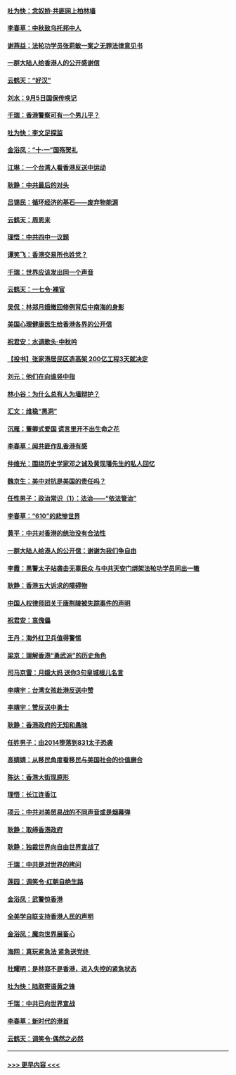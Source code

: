 #### [吐为快：念奴娇‧共匪网上柏林墙](../pages/nsc993/n11519122.md?t=09132144) 
#### [李春草：中秋致乌托邦中人](../pages/nsc993/n11518776.md?t=09132144) 
#### [谢燕益：法轮功学员张莉敏一案之无罪法律意见书](../pages/nsc993/n11517600.md?t=09132144) 
#### [一群大陆人给香港人的公开感谢信](../pages/nsc993/n11514797.md?t=09132144) 
#### [云鹤天：“好汉”](../pages/nsc993/n11513536.md?t=09132144) 
#### [刘水：9月5日国保传唤记](../pages/nsc993/n11513460.md?t=09132144) 
#### [千瑞：香港警察可有一个男儿乎？](../pages/nsc993/n11513109.md?t=09132144) 
#### [吐为快：李文足探监](../pages/nsc993/n11509622.md?t=09132144) 
#### [金浴凤：“十‧一”国殇贺礼](../pages/nsc993/n11509593.md?t=09132144) 
#### [江琳：一个台湾人看香港反送中运动](../pages/nsc993/n11509211.md?t=09132144) 
#### [耿静：中共最后的对头](../pages/nsc993/n11508308.md?t=09132144) 
#### [吕锡民：循环经济的基石——废弃物能源](../pages/nsc993/n11508212.md?t=09132144) 
#### [云鹤天：周恩来](../pages/nsc993/n11508055.md?t=09132144) 
#### [理悟：中共四中一议题](../pages/nsc993/n11507782.md?t=09132144) 
#### [谭笑飞：香港交易所也姓党？](../pages/nsc993/n11507753.md?t=09132144) 
#### [千瑞：世界应该发出同一个声音](../pages/nsc993/n11507290.md?t=09132144) 
#### [云鹤天：一七令‧裸官](../pages/nsc993/n11507177.md?t=09132144) 
#### [吴侃：林郑月娥撤回修例背后中南海的身影](../pages/nsc993/n11506876.md?t=09132144) 
#### [美国心理健康医生给香港各界的公开信](../pages/nsc993/n11506809.md?t=09132144) 
#### [祝君安：水调歌头‧中秋吟](../pages/nsc993/n11506758.md?t=09132144) 
#### [【投书】张家港居民区造高架 200亿工程3天就决定](../pages/nsc993/n11506682.md?t=09132144) 
#### [刘元：他们在向谁竖中指](../pages/nsc993/n11505384.md?t=09132144) 
#### [林小谷：为什么总有人为墙辩护？](../pages/nsc993/n11505226.md?t=09132144) 
#### [汇文：维稳“黑洞”](../pages/nsc993/n11504347.md?t=09132144) 
#### [沉雁：董卿式爱国 谎言里开不出生命之花](../pages/nsc993/n11503215.md?t=09132144) 
#### [李春草：闻共匪作乱香港有感](../pages/nsc993/n11503072.md?t=09132144) 
#### [仲维光：围绕历史学家邓之诚及黄现璠先生的私人回忆](../pages/nsc993/n11501330.md?t=09132144) 
#### [魏京生：美中对抗是美国的责任吗？](../pages/nsc993/n11500723.md?t=09132144) 
#### [任性男子：政治常识（1）：法治——“依法管治”](../pages/nsc993/n11500791.md?t=09132144) 
#### [李春草：“610”的悲惨世界](../pages/nsc993/n11501141.md?t=09132144) 
#### [黄平：中共对香港的统治没有合法性](../pages/nsc993/n11499473.md?t=09132144) 
#### [一群大陆人给港人的公开信：谢谢为我们争自由](../pages/nsc993/n11500402.md?t=09132144) 
#### [李霞：黑警太子站袭击无辜民众 与中共天安门绑架法轮功学员同出一辙](../pages/nsc993/n11499805.md?t=09132144) 
#### [耿静：香港五大诉求的障碍物](../pages/nsc993/n11497578.md?t=09132144) 
#### [中国人权律师团关于唐荆陵被失踪事件的声明](../pages/nsc993/n11500014.md?t=09132144) 
#### [祝君安：哀傀儡](../pages/nsc993/n11499776.md?t=09132144) 
#### [王丹：海外红卫兵值得警惕](../pages/nsc993/n11498138.md?t=09132144) 
#### [梁京：理解香港“勇武派”的历史角色](../pages/nsc993/n11498006.md?t=09132144) 
#### [司马京雷：月娥大妈  送你3句皇城根儿名言](../pages/nsc993/n11497885.md?t=09132144) 
#### [李靖宇：台湾女孩赴港反送中赞](../pages/nsc993/n11497721.md?t=09132144) 
#### [李靖宇：赞反送中勇士](../pages/nsc993/n11497452.md?t=09132144) 
#### [耿静：香港政府的无知和愚昧](../pages/nsc993/n11494238.md?t=09132144) 
#### [任姓男子：由2014堕落到831太子恐袭](../pages/nsc993/n11496683.md?t=09132144) 
#### [高婧婧：从移民角度看移民与美国社会的价值磨合](../pages/nsc993/n11495757.md?t=09132144) 
#### [陈达：香港大街现原形 ](../pages/nsc993/n11495441.md?t=09132144) 
#### [理悟：长江连香江](../pages/nsc993/n11495377.md?t=09132144) 
#### [项云：中共对美贸易战的不同声音或是烟幕弹](../pages/nsc993/n11494929.md?t=09132144) 
#### [耿静：取缔香港政府](../pages/nsc993/n11494218.md?t=09132144) 
#### [耿静：独裁世界向自由世界宣战了](../pages/nsc993/n11494190.md?t=09132144) 
#### [千瑞：中共是对世界的拷问](../pages/nsc993/n11493021.md?t=09132144) 
#### [莲园：调笑令‧红朝自绝生路](../pages/nsc993/n11493011.md?t=09132144) 
#### [金浴凤：武警惊香港](../pages/nsc993/n11492994.md?t=09132144) 
#### [全美学自联支持香港人民的声明](../pages/nsc993/n11492630.md?t=09132144) 
#### [金浴凤：魔向世界展畜心](../pages/nsc993/n11492599.md?t=09132144) 
#### [海网：真玩紧急法 紧急送党终 ](../pages/nsc993/n11492535.md?t=09132144) 
#### [杜耀明：是林郑不是香港，进入失控的紧急状态](../pages/nsc993/n11491420.md?t=09132144) 
#### [吐为快：陆胞寄语黄之锋](../pages/nsc993/n11491117.md?t=09132144) 
#### [千瑞：中共已向世界宣战](../pages/nsc993/n11490123.md?t=09132144) 
#### [李春草：新时代的港首](../pages/nsc993/n11489864.md?t=09132144) 
#### [云鹤天：调笑令·偶然之必然](../pages/nsc993/n11489701.md?t=09132144) 

----
#### [ >>> 更早内容 <<< ](../indexes/nsc993-earlier.md)
